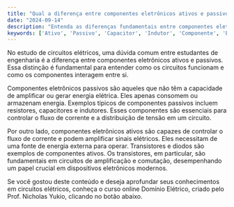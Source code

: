 ```yaml
---
title: "Qual a diferença entre componentes eletrônicos ativos e passivos?"
date: "2024-09-14"
description: "Entenda as diferenças fundamentais entre componentes eletrônicos ativos e passivos em circuitos elétricos."
keywords: ['Ativo', 'Passivo', 'Capacitor', 'Indutor', 'Componente', 'Eletrônico', 'Transistor']
---
```


No estudo de circuitos elétricos, uma dúvida comum entre estudantes de engenharia é a diferença entre componentes eletrônicos ativos e passivos. Essa distinção é fundamental para entender como os circuitos funcionam e como os componentes interagem entre si.

Componentes eletrônicos passivos são aqueles que não têm a capacidade de amplificar ou gerar energia elétrica. Eles apenas consomem ou armazenam energia. Exemplos típicos de componentes passivos incluem resistores, capacitores e indutores. Esses componentes são essenciais para controlar o fluxo de corrente e a distribuição de tensão em um circuito.

Por outro lado, componentes eletrônicos ativos são capazes de controlar o fluxo de corrente e podem amplificar sinais elétricos. Eles necessitam de uma fonte de energia externa para operar. Transistores e diodos são exemplos de componentes ativos. Os transistores, em particular, são fundamentais em circuitos de amplificação e comutação, desempenhando um papel crucial em dispositivos eletrônicos modernos.

Se você gostou deste conteúdo e deseja aprofundar seus conhecimentos em circuitos elétricos, conheça o curso online Domínio Elétrico, criado pelo Prof. Nicholas Yukio, clicando no botão abaixo.